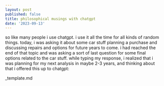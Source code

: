```yaml
---
layout: post
published: false
title: philosophical musings with chatgpt
date: '2023-09-13'
---
```


so like many people i use chatgpt. i use it all the time for all kinds of random things. today, i was asking it about some car stuff planning a purchase and discussing repairs and options for future years to come. i had reached the end of that topic and was asking a sort of last question for some final options related to the car stuff. while typing my response, i realized that i was planning for my next analysis in maybe 2-3 years, and thinking about that i offered this up to chatgpt:

_template.md
